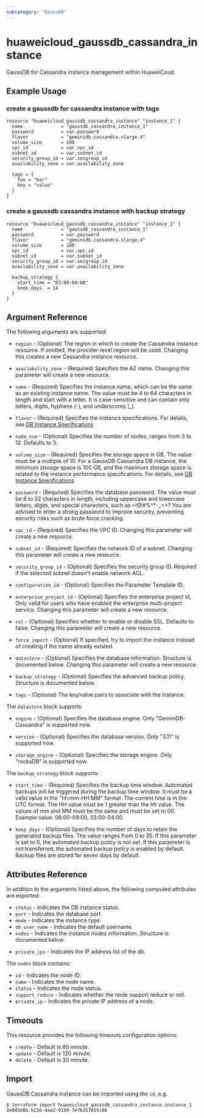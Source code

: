 ```yaml
---
subcategory: "GaussDB"
---
```


# huaweicloud\_gaussdb\_cassandra\_instance

GaussDB for Cassandra instance management within HuaweiCoud.

## Example Usage

### create a gaussdb for cassandra instance with tags

```hcl
resource "huaweicloud_gaussdb_cassandra_instance" "instance_1" {
  name              = "gaussdb_cassandra_instance_1"
  password          = var.password
  flavor            = "geminidb.cassandra.xlarge.4"
  volume_size       = 100
  vpc_id            = var.vpc_id
  subnet_id         = var.subnet_id
  security_group_id = var.secgroup_id
  availability_zone = var.availability_zone

  tags = {
    foo = "bar"
    key = "value"
  }
}
```

### create a gaussdb cassandra instance with backup strategy

```hcl
resource "huaweicloud_gaussdb_cassandra_instance" "instance_1" {
  name              = "gaussdb_cassandra_instance_1"
  password          = var.password
  flavor            = "geminidb.cassandra.xlarge.4"
  volume_size       = 100
  vpc_id            = var.vpc_id
  subnet_id         = var.subnet_id
  security_group_id = var.secgroup_id
  availability_zone = var.availability_zone

  backup_strategy {
    start_time = "03:00-04:00"
    keep_days  = 14
  }
}
```

## Argument Reference

The following arguments are supported:

* `region` - (Optional) The region in which to create the Cassandra instance resource. If omitted, the provider-level region will be used. Changing this creates a new Cassandra instance resource.

* `availability_zone` - (Required) Specifies the AZ name.
  Changing this parameter will create a new resource.

* `name` - (Required) Specifies the instance name, which can be the same
  as an existing instance name. The value must be 4 to 64 characters in
  length and start with a letter. It is case-sensitive and can contain
  only letters, digits, hyphens (-), and underscores (_).

* `flavor` - (Required) Specifies the instance specifications. For details, 
  see [DB Instance Specifications](https://support.huaweicloud.com/intl/en-us/productdesc-geminidb/geminidb_01_0006.html)

* `node_num` - (Optional) Specifies the number of nodes, ranges from 3 to 12. Defaults to 3.

* `volume_size` - (Required) Specifies the storage space in GB. The value must be a multiple of 10.
  For a GaussDB Cassandra DB instance, the minimum storage space is 100 GB, and the maximum
  storage space is related to the instance performance specifications. For details, 
  see [DB Instance Specifications](https://support.huaweicloud.com/intl/en-us/productdesc-geminidb/geminidb_01_0006.html)

* `password` - (Required) Specifies the database password. The value must be 8 to 32 characters
  in length, including uppercase and lowercase letters, digits, and special characters,
  such as ~!@#%^*-_=+? You are advised to enter a strong password to improve security, preventing security risks
  such as brute force cracking.

* `vpc_id` -  (Required) Specifies the VPC ID.
  Changing this parameter will create a new resource.

* `subnet_id` - (Required) Specifies the network ID of a subnet.
  Changing this parameter will create a new resource.

* `security_group_id` - (Optional) Specifies the security group ID. Required if the selected subnet doesn't enable network ACL.

* `configuration_id` - (Optional) Specifies the Parameter Template ID.

* `enterprise_project_id` - (Optional) Specifies the enterprise project id, Only valid for users who
  have enabled the enterprise multi-project service.
  Changing this parameter will create a new resource.

* `ssl` - (Optional) Specifies whether to enable or disable SSL. Defaults to false.
  Changing this parameter will create a new resource.

* `force_import` - (Optional) If specified, try to import the instance instead of creating if the name already existed.

* `datastore` - (Optional) Specifies the database information. Structure is documented below.
  Changing this parameter will create a new resource.

* `backup_strategy` - (Optional) Specifies the advanced backup policy. Structure is documented below.

* `tags` - (Optional) The key/value pairs to associate with the instance.

The `datastore` block supports:

* `engine` - (Optional) Specifies the database engine. Only "GeminiDB-Cassandra" is supported now.

* `version` - (Optional) Specifies the database version. Only "3.11" is supported now.

* `storage_engine` - (Optional) Specifies the storage engine. Only "rocksDB" is supported now.


The `backup_strategy` block supports:

* `start_time` - (Required) Specifies the backup time window. Automated backups
  will be triggered during the backup time window. It must be a valid value in
  the "hh:mm-HH:MM" format. The current time is in the UTC format.
  The HH value must be 1 greater than the hh value. The values of mm and MM
  must be the same and must be set to 00. Example value: 08:00-09:00, 03:00-04:00.

* `keep_days` - (Optional) Specifies the number of days to retain the generated
   backup files. The value ranges from 0 to 35.
   If this parameter is set to 0, the automated backup policy is not set.
   If this parameter is not transferred, the automated backup policy is enabled by default.
   Backup files are stored for seven days by default.

## Attributes Reference

In addition to the arguments listed above, the following computed attributes are exported:

* `status` - Indicates the DB instance status.
* `port` - Indicates the database port.
* `mode` - Indicates the instance type.
* `db_user_name` - Indicates the default username.
* `nodes` - Indicates the instance nodes information. Structure is documented below.
- `private_ips` - Indicates the IP address list of the db.

The `nodes` block contains:

- `id` - Indicates the node ID.
- `name` - Indicates the node name.
- `status` - Indicates the node status.
- `support_reduce` - Indicates whether the node support reduce or not.
- `private_ip` - Indicates the private IP address of a node.

## Timeouts
This resource provides the following timeouts configuration options:
- `create` - Default is 60 minute.
- `update` - Default is 120 minute.
- `delete` - Default is 30 minute.

## Import

GaussDB Cassandra instance can be imported using the `id`, e.g.

```
$ terraform import huaweicloud_gaussdb_cassandra_instance.instance_1 2e045d8b-b226-4aa2-91b9-7e76357655c06
```
